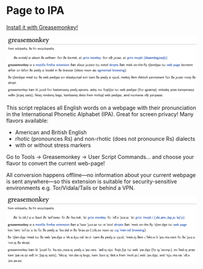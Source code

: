 # Page to IPA

[Install it with Greasemonkey!](https://greasyfork.org/scripts/18981-convert-page-to-ipa-pronunciation/code/Convert%20Page%20to%20IPA%20Pronunciation.user.js)

![Converted text in American English without stress markers](https://raw.githubusercontent.com/qguv/page_to_ipa/master/en_US.png)

This script replaces all English words on a webpage with their pronunciation in the International Phonetic Alphabet (IPA). Great for screen privacy! Many flavors available:

  - American and British English
  - rhotic (pronounces Rs) and non-rhotic (does not pronounce Rs) dialects
  - with or without stress markers

Go to Tools &rarr; Greasemonkey &rarr; User Script Commands&hellip; and choose your flavor to convert the current web-page!

All conversion happens offline&mdash;no information about your current webpage is sent anywhere&mdash;so this extension is suitable for security-sensitive environments e.g. Tor/Vidala/Tails or behind a VPN.

![Converted text in Non-rhotic British English with stress markers](https://raw.githubusercontent.com/qguv/page_to_ipa/master/en_GB-NR.png)
